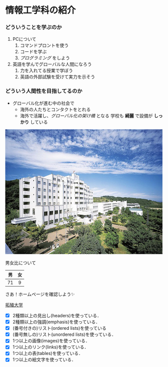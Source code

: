 # 情報工学科の紹介
<!-- Markdown記法を使って学科の紹介ページを作る -->
### どういうことを学ぶのか

1. PCについて
   1. コマンドプロントを使う
   1. コードを学ぶ
   1.  *プログラミング* をしよう
1. 英語を学んでグローバルな人間になろう
   1. 力を入れてる授業で学ぼう
   1. 英語の外部試験を受けて実力を示そう

 ### どういう人間性を目指してるのか

 - グローバル化が進む中の社会で
    - 海外の人たちとコンタクトをとれる
    - 海外で活躍し、*グローバル化の架け橋* となる
学校も **綺麗** で設備が **しっかり** している

![Takushoku University](hachioji.jpg "八王子国際キャンパス")

男女比について

 |男|女|
 |:---:|:---:|
 | 71 | 9 |

 さあ！ホームページを確認しよう:sparkles:

 [拓殖大学](http://www.takushoku-u.ac.jp "Takushoku University")
 
<!-- この部分より上に記述を追加して下のチェックボックスで確認する -->
- [x] 2種類以上の見出し(headers)を使っている．
- [x] 2種類以上の強調(emphasis)を使っている．
- [x] (番号付きの)リスト(ordered lists)を使っている
- [x] (番号無しの)リスト(unordered lists)を使っている．
- [x] 1つ以上の画像(images)を使っている．
- [x] 1つ以上のリンク(links)を使っている．
- [x] 1つ以上の表(tables)を使っている．
- [x] 1つ以上の絵文字を使っている．
